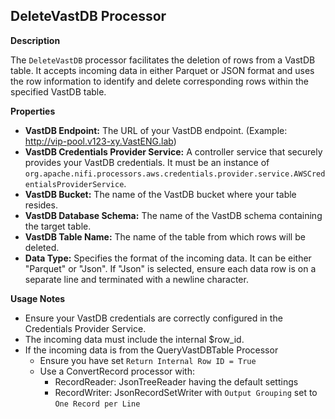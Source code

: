 ## DeleteVastDB Processor

**Description**

The `DeleteVastDB` processor facilitates the deletion of rows from a VastDB table. It accepts incoming data in either Parquet or JSON format and uses the row information to identify and delete corresponding rows within the specified VastDB table.

**Properties**

* **VastDB Endpoint:** The URL of your VastDB endpoint.  (Example: http://vip-pool.v123-xy.VastENG.lab)
* **VastDB Credentials Provider Service:** A controller service that securely provides your VastDB credentials. It must be an instance of `org.apache.nifi.processors.aws.credentials.provider.service.AWSCredentialsProviderService`.
* **VastDB Bucket:** The name of the VastDB bucket where your table resides.
* **VastDB Database Schema:** The name of the VastDB schema containing the target table.
* **VastDB Table Name:** The name of the table from which rows will be deleted.
* **Data Type:** Specifies the format of the incoming data. It can be either "Parquet" or "Json".  If "Json" is selected, ensure each data row is on a separate line and terminated with a newline character.

**Usage Notes**

* Ensure your VastDB credentials are correctly configured in the Credentials Provider Service.
* The incoming data must include the internal $row_id.
* If the incoming data is from the QueryVastDBTable Processor
   * Ensure you have set `Return Internal Row ID = True`
   * Use a ConvertRecord processor with:
      * RecordReader: JsonTreeReader having the default settings
      * RecordWriter: JsonRecordSetWriter with `Output Grouping` set to `One Record per Line`

